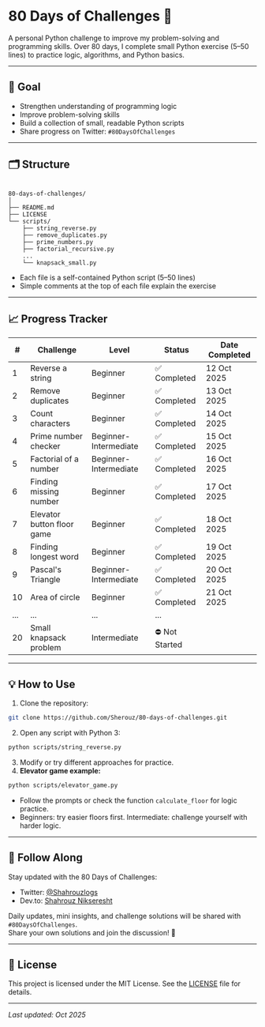 # 80 Days of Challenges 🐍

A personal Python challenge to improve my problem-solving and programming skills.
Over 80 days, I complete small Python exercise (5–50 lines) to practice logic, algorithms, and Python basics.

---

## 📌 Goal

- Strengthen understanding of programming logic
- Improve problem-solving skills
- Build a collection of small, readable Python scripts
- Share progress on Twitter: `#80DaysOfChallenges`

---

## 🗂️ Structure

```

80-days-of-challenges/
│
├── README.md
├── LICENSE
└── scripts/
    ├── string_reverse.py
    ├── remove_duplicates.py
    ├── prime_numbers.py
    ├── factorial_recursive.py
    ...
    └── knapsack_small.py

```

- Each file is a self-contained Python script (5–50 lines)
- Simple comments at the top of each file explain the exercise

---

## 📈 Progress Tracker

| #    | Challenge                  | Level                 | Status         | Date Completed |
| ---- | ---------------------------| --------------------- | -------------- | -------------- |
| 1    | Reverse a string           | Beginner              | ✅ Completed   | 12 Oct 2025    |
| 2    | Remove duplicates          | Beginner              | ✅ Completed   | 13 Oct 2025    |
| 3    | Count characters           | Beginner              | ✅ Completed   | 14 Oct 2025    |
| 4    | Prime number checker       | Beginner-Intermediate | ✅ Completed   | 15 Oct 2025    |
| 5    | Factorial of a number      | Beginner-Intermediate | ✅ Completed   | 16 Oct 2025    |
| 6    | Finding missing number     | Beginner              | ✅ Completed   | 17 Oct 2025    |
| 7    | Elevator button floor game | Beginner              | ✅ Completed   | 18 Oct 2025    |
| 8    | Finding longest word       | Beginner              | ✅ Completed   | 19 Oct 2025    |
| 9    | Pascal's Triangle          | Beginner-Intermediate | ✅ Completed   | 20 Oct 2025    |
| 10   | Area of circle             | Beginner              | ✅ Completed   | 21 Oct 2025    |
| ...  | ...                        | ...                   | ...             |                |
| 20   | Small knapsack problem     | Intermediate          | ⛔ Not Started |                |

---

## 💡 How to Use

1. Clone the repository:

```bash
git clone https://github.com/Sherouz/80-days-of-challenges.git
```

2. Open any script with Python 3:

```bash
python scripts/string_reverse.py
```

3. Modify or try different approaches for practice.
4. **Elevator game example:**

```bash
python scripts/elevator_game.py
```

* Follow the prompts or check the function `calculate_floor` for logic practice.
* Beginners: try easier floors first. Intermediate: challenge yourself with harder logic.
---

## 🔗 Follow Along

Stay updated with the 80 Days of Challenges:

- Twitter: [@Shahrouzlogs](https://x.com/Shahrouzlogs/)
- Dev.to: [Shahrouz Nikseresht](https://dev.to/shahrouzlogs/)

Daily updates, mini insights, and challenge solutions will be shared with `#80DaysOfChallenges`.  
Share your own solutions and join the discussion! 🚀

---

## 📝 License

This project is licensed under the MIT License. See the [LICENSE](LICENSE) file for details.

---

*Last updated: Oct 2025*
